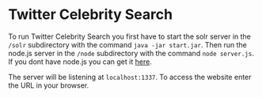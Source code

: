 # Twitter Celebrity Search

To run Twitter Celebrity Search you first have to start the solr server in the ```/solr``` subdirectory with the command ```java -jar start.jar```.
Then run the node.js server in the ```/node``` subdirectory with the command ```node server.js```. If you dont have node.js you can get it [here](http://nodejs.org/).

The server will be listening at ```localhost:1337```. To access the website enter the URL in your browser.
